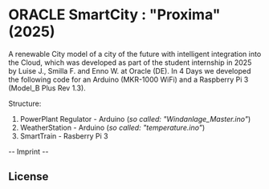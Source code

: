 # ORACLE SmartCity : "Proxima" (2025)

A renewable City model of a city of the future with intelligent integration into the Cloud, which was developed as part of the student internship in 2025 by Luise J., Smilla F. and Enno W. at Oracle (DE). In 4 Days we developed the following code for an Arduino (MKR-1000 WiFi) and a Raspberry Pi 3 (Model_B Plus Rev 1.3). 

Structure: 
1) PowerPlant Regulator - Arduino (_so called: "Windanlage_Master.ino"_)
2) WeatherStation - Arduino (_so called: "temperature.ino"_)
3) SmartTrain - Rasberry Pi 3 

 -- Imprint --

## License
